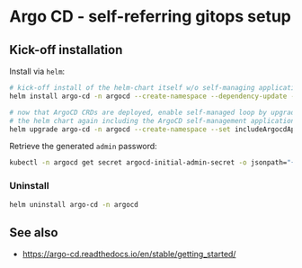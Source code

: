 # Argo CD - self-referring gitops setup

## Kick-off installation

Install via `helm`:

```bash
# kick-off install of the helm-chart itself w/o self-managing application
helm install argo-cd -n argocd --create-namespace --dependency-update --set includeArgocdApp=false .

# now that ArgoCD CRDs are deployed, enable self-managed loop by upgrading
# the helm chart again including the ArgoCD self-management application.
helm upgrade argo-cd -n argocd --create-namespace --set includeArgocdApp=true .
```

Retrieve the generated `admin` password:

```bash
kubectl -n argocd get secret argocd-initial-admin-secret -o jsonpath="{.data.password}" | base64 -d ; echo
```

### Uninstall

```bash
helm uninstall argo-cd -n argocd
```

## See also

* https://argo-cd.readthedocs.io/en/stable/getting_started/
